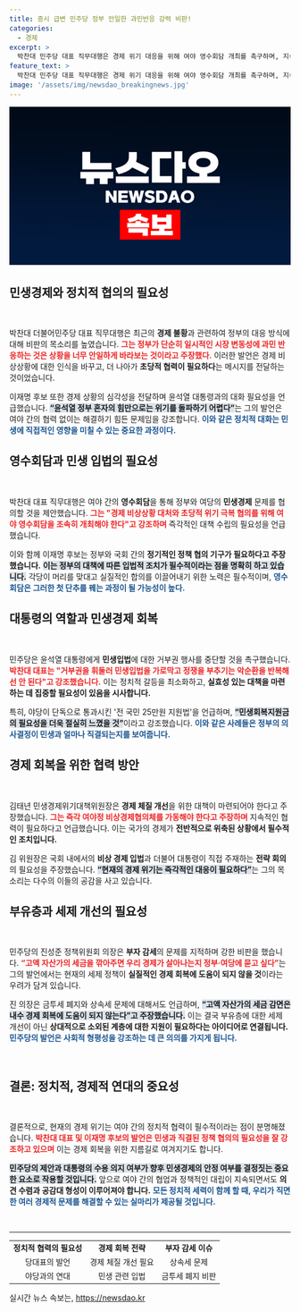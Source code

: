 ```yaml
---
title: 증시 급변 민주당 정부 안일한 과민반응 강력 비판!
categories:
  - 경제
excerpt: >
  박찬대 민주당 대표 직무대행은 경제 위기 대응을 위해 여야 영수회담 개최를 촉구하며, 지속적인 협력을 강조했다. 이재명 후보는 윤석열 대통령과의 만남을 원하고, 민생 과제를 해결하기 위한 초당적 논의를 주장했다.
feature_text: >
  박찬대 민주당 대표 직무대행은 경제 위기 대응을 위해 여야 영수회담 개최를 촉구하며, 지속적인 협력을 강조했다. 이재명 후보는 윤석열 대통령과의 만남을 원하고, 민생 과제를 해결하기 위한 초당적 논의를 주장했다.
image: '/assets/img/newsdao_breakingnews.jpg'
---
```


<p><img src="/assets/img/newsdao_breakingnews.jpg" alt="koreaapp 속보" /></p>

<h2 data-ke-size="size26">민생경제와 정치적 협의의 필요성</h2>

<p data-ke-size="size16">&nbsp;</p>

<p>박찬대 더불어민주당 대표 직무대행은 최근의 <strong>경제 불황</strong>과 관련하여 정부의 대응 방식에 대해 비판의 목소리를 높였습니다. <b><span style="color: #ee2323;">그는 정부가 단순히 일시적인 시장 변동성에 과민 반응하는 것은 상황을 너무 안일하게 바라보는 것이라고 주장했다.</span></b> 이러한 발언은 경제 비상상황에 대한 인식을 바꾸고, 더 나아가 <strong>초당적 협력이 필요하다</strong>는 메시지를 전달하는 것이었습니다. </p>

<p>이재명 후보 또한 경제 상황의 심각성을 전달하며 윤석열 대통령과의 대화 필요성을 언급했습니다. <b><span style="background-color: #21538527;">“윤석열 정부 혼자의 힘만으로는 위기를 돌파하기 어렵다”</span></b>는 그의 발언은 여야 간의 협력 없이는 해결하기 힘든 문제임을 강조합니다. <b><span style="color: #1a5490;">이와 같은 정치적 대화는 민생에 직접적인 영향을 미칠 수 있는 중요한 과정이다.</span></b></p>

<h2 data-ke-size="size26">영수회담과 민생 입법의 필요성</h2>

<p data-ke-size="size16">&nbsp;</p>

<p>박찬대 대표 직무대행은 여야 간의 <strong>영수회담</strong>을 통해 정부와 여당의 <strong>민생경제</strong> 문제를 협의할 것을 제안했습니다. <b><span style="color: #ee2323;">그는 "경제 비상상황 대처와 초당적 위기 극복 협의를 위해 여야 영수회담을 조속히 개최해야 한다"고 강조하며</span></b> 즉각적인 대책 수립의 필요성을 언급했습니다. </p>

<p>이와 함께 이재명 후보는 정부와 국회 간의 <strong>정기적인 정책 협의 기구가 필요하다고 주장했습니다.</strong> <b><span style="background-color: #21538527;">이는 정부의 대책에 따른 입법적 조치가 필수적이라는 점을 명확히 하고 있습니다.</span></b> 각당이 머리를 맞대고 실질적인 합의를 이끌어내기 위한 노력은 필수적이며, <b><span style="color: #1a5490;">영수회담은 그러한 첫 단추를 꿰는 과정이 될 가능성이 높다.</span></b></p>

<h2 data-ke-size="size26">대통령의 역할과 민생경제 회복</h2>

<p data-ke-size="size16">&nbsp;</p>

<p>민주당은 윤석열 대통령에게 <strong>민생입법</strong>에 대한 거부권 행사를 중단할 것을 촉구했습니다. <b><span style="color: #ee2323;">박찬대 대표는 "거부권을 휘둘러 민생입법을 가로막고 정쟁을 부추기는 악순환을 반복해선 안 된다"고 강조했습니다.</span></b> 이는 정치적 갈등을 최소화하고, <strong>실효성 있는 대책을 마련하는 데 집중할 필요성이 있음을 시사합니다.</strong></p>

<p>특히, 야당이 단독으로 통과시킨 '전 국민 25만원 지원법'을 언급하며, <b><span style="background-color: #21538527;">“민생회복지원금의 필요성을 더욱 절실히 느꼈을 것”</span></b>이라고 강조했습니다. <b><span style="color: #1a5490;">이와 같은 사례들은 정부의 의사결정이 민생과 얼마나 직결되는지를 보여줍니다.</span></b></p>

<h2 data-ke-size="size26">경제 회복을 위한 협력 방안</h2>

<p data-ke-size="size16">&nbsp;</p>

<p>김태년 민생경제위기대책위원장은 <strong>경제 체질 개선</strong>을 위한 대책이 마련되어야 한다고 주장했습니다. <b><span style="color: #ee2323;">그는 즉각 여야정 비상경제협의체를 가동해야 한다고 주장하며</span></b> 지속적인 협력이 필요하다고 언급했습니다. 이는 국가의 경제가 <strong>전반적으로 위축된 상황에서 필수적인 조치입니다.</strong></p>

<p>김 위원장은 국회 내에서의 <strong>비상 경제 입법</strong>과 더불어 대통령이 직접 주재하는 <strong>전략 회의</strong>의 필요성을 주장했습니다. <b><span style="background-color: #21538527;">“현재의 경제 위기는 즉각적인 대응이 필요하다”</span></b>는 그의 목소리는 다수의 이들의 공감을 사고 있습니다. </p>

<h2 data-ke-size="size26">부유층과 세제 개선의 필요성</h2>

<p data-ke-size="size16">&nbsp;</p>

<p>민주당의 진성준 정책위원회 의장은 <strong>부자 감세</strong>의 문제를 지적하며 강한 비판을 했습니다. <b><span style="color: #ee2323;">“고액 자산가의 세금을 깎아주면 우리 경제가 살아나는지 정부·여당에 묻고 싶다”</span></b>는 그의 발언에서는 현재의 세제 정책이 <strong>실질적인 경제 회복에 도움이 되지 않을 것</strong>이라는 우려가 담겨 있습니다. </p>

<p>진 의장은 금투세 폐지와 상속세 문제에 대해서도 언급하며, <b><span style="background-color: #21538527;">“고액 자산가의 세금 감면은 내수 경제 회복에 도움이 되지 않는다”고 주장했습니다.</span></b> 이는 결국 부유층에 대한 세제 개선이 아닌 <strong>상대적으로 소외된 계층에 대한 지원이 필요하다는 아이디어로 연결됩니다.</strong> <b><span style="color: #1a5490;">민주당의 발언은 사회적 형평성을 강조하는 데 큰 의의를 가지게 됩니다.</span></b></p>

<p data-ke-size="size16">&nbsp;</p>

<h2 data-ke-size="size26">결론: 정치적, 경제적 연대의 중요성</h2>

<p data-ke-size="size16">&nbsp;</p>

<p>결론적으로, 현재의 경제 위기는 여야 간의 정치적 협력이 필수적이라는 점이 분명해졌습니다. <b><span style="color: #ee2323;">박찬대 대표 및 이재명 후보의 발언은 민생과 직결된 정책 협의의 필요성을 잘 강조하고 있으며</span></b> 이는 경제 회복을 위한 지름길로 여겨지기도 합니다. </p>

<p><b><span style="background-color: #21538527;">민주당의 제안과 대통령의 수용 의지 여부가 향후 민생경제의 안정 여부를 결정짓는 중요한 요소로 작용할 것입니다.</span></b> 앞으로 여야 간의 협업과 정책적인 대립이 지속되면서도 <strong>의견 수렴과 공감대 형성이 이루어져야 합니다.</strong> <b><span style="color: #1a5490;">모든 정치적 세력이 함께 할 때, 우리가 직면한 여러 경제적 문제를 해결할 수 있는 실마리가 제공될 것입니다.</span></b></p>

<p data-ke-size="size16">&nbsp;</p>

<hr/>

<table style="width: 100%;">
    <tr>
        <td style="text-align: center; height: 17px;">
            <b>정치적 협력의 필요성</b>
        </td>
        <td style="text-align: center; height: 17px;">
            <b>경제 회복 전략</b>
        </td>
        <td style="text-align: center; height: 17px;">
            <b>부자 감세 이슈</b>
        </td>
    </tr>
    <tr>
        <td style="text-align: center; height: 17px;">
            당대표의 발언
        </td>
        <td style="text-align: center; height: 17px;">
            경제 체질 개선 필요
        </td>
        <td style="text-align: center; height: 17px;">
            상속세 문제
        </td>
    </tr>
    <tr>
        <td style="text-align: center; height: 17px;">
            야당과의 연대
        </td>
        <td style="text-align: center; height: 17px;">
            민생 관련 입법 
        </td>
        <td style="text-align: center; height: 17px;">
            금투세 폐지 비판
        </td>
    </tr>
</table>
실시간 뉴스 속보는, <a href="https://newsdao.kr" rel="dofollow">https://newsdao.kr</a>


